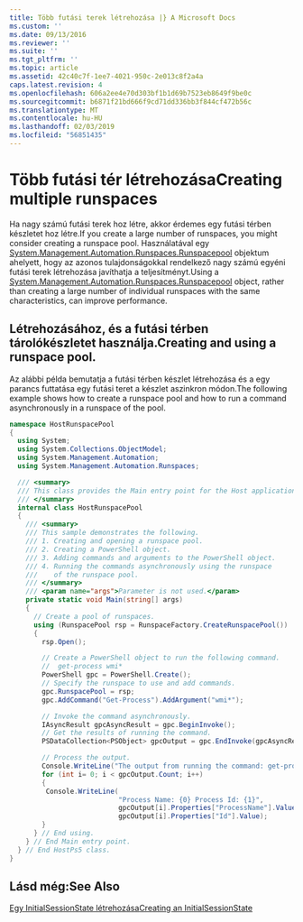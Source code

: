 ```yaml
---
title: Több futási terek létrehozása |} A Microsoft Docs
ms.custom: ''
ms.date: 09/13/2016
ms.reviewer: ''
ms.suite: ''
ms.tgt_pltfrm: ''
ms.topic: article
ms.assetid: 42c40c7f-1ee7-4021-950c-2e013c8f2a4a
caps.latest.revision: 4
ms.openlocfilehash: 606a2ee4e70d303bf1b1d69b7523eb8649f9be0c
ms.sourcegitcommit: b6871f21bd666f9cd71dd336bb3f844cf472b56c
ms.translationtype: MT
ms.contentlocale: hu-HU
ms.lasthandoff: 02/03/2019
ms.locfileid: "56851435"
---
```

# <a name="creating-multiple-runspaces"></a><span data-ttu-id="f3279-102">Több futási tér létrehozása</span><span class="sxs-lookup"><span data-stu-id="f3279-102">Creating multiple runspaces</span></span>

<span data-ttu-id="f3279-103">Ha nagy számú futási terek hoz létre, akkor érdemes egy futási térben készletet hoz létre.</span><span class="sxs-lookup"><span data-stu-id="f3279-103">If you create a large number of runspaces, you might consider creating a runspace pool.</span></span> <span data-ttu-id="f3279-104">Használatával egy [System.Management.Automation.Runspaces.Runspacepool](/dotnet/api/System.Management.Automation.Runspaces.RunspacePool) objektum ahelyett, hogy az azonos tulajdonságokkal rendelkező nagy számú egyéni futási terek létrehozása javíthatja a teljesítményt.</span><span class="sxs-lookup"><span data-stu-id="f3279-104">Using a [System.Management.Automation.Runspaces.Runspacepool](/dotnet/api/System.Management.Automation.Runspaces.RunspacePool) object, rather than creating a large number of individual runspaces with the same characteristics, can improve performance.</span></span>

## <a name="creating-and-using-a-runspace-pool"></a><span data-ttu-id="f3279-105">Létrehozásához, és a futási térben tárolókészletet használja.</span><span class="sxs-lookup"><span data-stu-id="f3279-105">Creating and using a runspace pool.</span></span>

 <span data-ttu-id="f3279-106">Az alábbi példa bemutatja a futási térben készlet létrehozása és a egy parancs futtatása egy futási teret a készlet aszinkron módon.</span><span class="sxs-lookup"><span data-stu-id="f3279-106">The following example shows how to create a runspace pool and how to run a command asynchronously in a runspace of the pool.</span></span>

```csharp
namespace HostRunspacePool
{
  using System;
  using System.Collections.ObjectModel;
  using System.Management.Automation;
  using System.Management.Automation.Runspaces;

  /// <summary>
  /// This class provides the Main entry point for the Host application.
  /// </summary>
  internal class HostRunspacePool
  {
    /// <summary>
    /// This sample demonstrates the following.
    /// 1. Creating and opening a runspace pool.
    /// 2. Creating a PowerShell object.
    /// 3. Adding commands and arguments to the PowerShell object.
    /// 4. Running the commands asynchronously using the runspace
    ///    of the runspace pool.
    /// </summary>
    /// <param name="args">Parameter is not used.</param>
    private static void Main(string[] args)
    {
      // Create a pool of runspaces.
      using (RunspacePool rsp = RunspaceFactory.CreateRunspacePool())
      {
        rsp.Open();

        // Create a PowerShell object to run the following command.
        //  get-process wmi*
        PowerShell gpc = PowerShell.Create();
        // Specify the runspace to use and add commands.
        gpc.RunspacePool = rsp;
        gpc.AddCommand("Get-Process").AddArgument("wmi*");

        // Invoke the command asynchronously.
        IAsyncResult gpcAsyncResult = gpc.BeginInvoke();
        // Get the results of running the command.
        PSDataCollection<PSObject> gpcOutput = gpc.EndInvoke(gpcAsyncResult);

        // Process the output.
        Console.WriteLine("The output from running the command: get-process wmi*");
        for (int i= 0; i < gpcOutput.Count; i++)
        {
         Console.WriteLine(
                           "Process Name: {0} Process Id: {1}",
                           gpcOutput[i].Properties["ProcessName"].Value,
                           gpcOutput[i].Properties["Id"].Value);
        }
      } // End using.
    } // End Main entry point.
  } // End HostPs5 class.
}
```

## <a name="see-also"></a><span data-ttu-id="f3279-107">Lásd még:</span><span class="sxs-lookup"><span data-stu-id="f3279-107">See Also</span></span>

 [<span data-ttu-id="f3279-108">Egy InitialSessionState létrehozása</span><span class="sxs-lookup"><span data-stu-id="f3279-108">Creating an InitialSessionState</span></span>](./creating-an-initialsessionstate.md)

